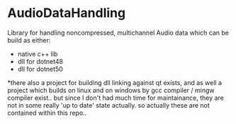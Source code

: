 # AudioDataHandling
Library for handling noncompressed, multichannel Audio data which can be build as either:

- native c++ lib
- dll for dotnet48
- dll for dotnet50

*there also a project for building dll linking against qt exists, and as well a project which builds on linux and on windows by gcc compiler / mingw compiler exist.. but since I don't had much time for maintainance, they are not in some really 'up to date' state actually. so actually these are not contained within this repo..      
